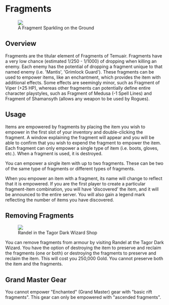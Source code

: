 # Fragments

<figure>
  <img src="../../images/fragment.jpg"/>
  <figcaption>A Fragment Sparkling on the Ground</figcaption>
</figure>

## Overview

Fragments are the titular element of Fragments of Temuair. Fragments have a very low chance (estimated 1/250 - 1/1000) of dropping when killing an enemy. Each enemy has the potential of dropping a fragment unique to that named enemy (i.e. 'Mantis', 'Grimlock Guard'). These fragments can be used to empower items, like an enchantment, which provides the item with additional effects. Some effects are seemingly minor, such as Fragment of Viper (+25 HP), whereas other fragments can potentially define entire character playstyles, such as Fragment of Medusa (-1 Spell Lines) and Fragment of Shamansyth (allows any weapon to be used by Rogues).

## Usage

Items are empowered by fragments by placing the item you wish to empower in the first slot of your inventory and double-clicking the fragment. A window explaining the fragment will appear and you will be able to confirm that you wish to expend the fragment to empower the item. Each fragment can only empower a single type of item (i.e. boots, gloves, etc.). When a fragment is used, it is destroyed.

You can empower a single item with up to two fragments. These can be two of the same type of fragments or different types of fragments.

When you empower an item with a fragment, its name will change to reflect that it is empowered. If you are the first player to create a particular fragment-item combination, you will have 'discovered' the item, and it will be announced to the entire server. You will also gain a legend mark reflecting the number of items you have discovered.

## Removing Fragments

<figure>
  <img src="../../images/randel.jpg"/>
  <figcaption>Randel in the Tagor Dark Wizard Shop</figcaption>
</figure>

You can remove fragments from armour by visiting Randel at the Tagor Dark Wizard. You have the option of destroying the item to preserve and reclaim the fragments (one or both) or destroying the fragments to preserve and reclaim the item. This will cost you 250,000 Gold. You cannot preserve both the item and the fragments.

## Grand Master Gear

You cannot empower "Enchanted" (Grand Master) gear with "basic rift fragments". This gear can only be empowered with "ascended fragments".

